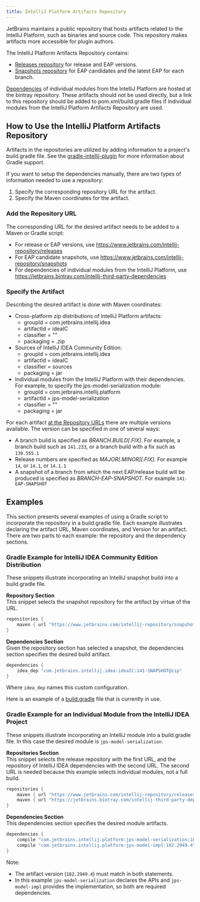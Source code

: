 ```yaml
---
title: IntelliJ Platform Artifacts Repository
---
```


JetBrains maintains a public repository that hosts artifacts related to the IntelliJ Platform, such as binaries and source code. This 
repository makes artifacts more accessible for plugin authors.

The IntelliJ Platform Artifacts Repository contains:
* [Releases repository](https://www.jetbrains.com/intellij-repository/releases/) for release and EAP versions.
* [Snapshots repository](https://www.jetbrains.com/intellij-repository/snapshots/) for EAP candidates and the latest EAP for each branch.
  
[Dependencies](https://jetbrains.bintray.com/intellij-third-party-dependencies) of individual modules from the IntelliJ
Platform are hosted at the bintray repository. These artifacts should not be used directly, but a link to this 
repository should be added to pom.xml/build.gradle files if individual modules from the IntelliJ Platform Artifacts Repository are used.    

## How to Use the IntelliJ Platform Artifacts Repository
Artifacts in the repositories are utilized by adding information to a project's build.gradle file. See
the [gradle-intellij-plugin](https://github.com/JetBrains/gradle-intellij-plugin) for more information about
Gradle support. 

If you want to setup the dependencies manually, there are two types of information needed to use a repository:
1. Specify the corresponding repository URL for the artifact.
2. Specify the Maven coordinates for the artifact. 
 
### Add the Repository URL 
The corresponding URL for the desired artifact needs to be added to a Maven or Gradle script:
* For release or EAP versions, use https://www.jetbrains.com/intellij-repository/releases 
* For EAP candidate snapshots, use https://www.jetbrains.com/intellij-repository/snapshots
* For dependencies of individual modules from the IntelliJ Platform, use https://jetbrains.bintray.com/intellij-third-party-dependencies 

### Specify the Artifact
Describing the desired artifact is done with Maven coordinates:
* Cross-platform zip distributions of IntelliJ Platform artifacts:
  * groupId = com.jetbrains.intellij.idea
  * artifactId = ideaIC
  * classifier = ""
  * packaging = .zip
* Sources of IntelliJ IDEA Community Edition:
  * groupId = com.jetbrains.intellij.idea
  * artifactId = ideaIC
  * classifier = sources
  * packaging = jar
* Individual modules from the IntelliJ Platform with their dependencies. For example, to specify the jps-model-serialization module:
  * groupId = com.jetbrains.intellij.platform
  * artifactId = jps-model-serialization
  * classifier = ""
  * packaging = jar

For each artifact [at the Repository URLs](#add-the-repository-url) there are multiple versions available. The version can be specified in one of several ways:
* A branch build is specified as _BRANCH.BUILD[.FIX]_. For example, a branch build such as `141.233`, or a branch build with a fix such as `139.555.1`
* Release numbers are specified as _MAJOR[.MINOR][.FIX]_. For example `14`, or `14.1`, or `14.1.1`
* A snapshot of a branch from which the next EAP/release build will be produced is specified as _BRANCH-EAP-SNAPSHOT_. For example `141-EAP-SNAPSHOT`


## Examples
This section presents several examples of using a Gradle script to incorporate the repository in a build.gradle file. Each example
illustrates declaring the artifact URL, Maven coordinates, and Version for an artifact.
There are two parts to each example: the repository and the dependency sections.

### Gradle Example for IntelliJ IDEA Community Edition Distribution
These snippets illustrate incorporating an IntelliJ snapshot build into a build.gradle file.

**Repository Section**  
This snippet selects the snapshot repository for the artifact by virtue of the URL.
```groovy
repositories {
    maven { url "https://www.jetbrains.com/intellij-repository/snapshots" }
}
```

**Dependencies Section**  
Given the repository section has selected a snapshot, the dependencies section specifies the desired build artifact.
```groovy
dependencies {
    idea_dep "com.jetbrains.intellij.idea:ideaIC:141-SNAPSHOT@zip"
}
```
Where `idea_dep` names this custom configuration.

Here is an example of a [build.gradle](https://github.com/shalupov/idea-cloudformation/blob/9007023afa187a1fb8b45c3ca66d5a51f86b795c/build.gradle)
file that is currently in use.

### Gradle Example for an Individual Module from the IntelliJ IDEA Project
These snippets illustrate incorporating an IntelliJ module into a build.gradle file. In this case the desired module is `jps-model-serialization`.

**Repositories Section**  
This snippet selects the release repository with the first URL, and the repository of IntelliJ IDEA dependencies with the second URL.
The second URL is needed because this example selects individual modules, not a full build. 
```groovy
repositories {
	maven { url "https://www.jetbrains.com/intellij-repository/releases" }
	maven { url "https://jetbrains.bintray.com/intellij-third-party-dependencies" }
}
```

**Dependencies Section**  
This dependencies section specifies the desired module artifacts.
```groovy
dependencies {
	compile "com.jetbrains.intellij.platform:jps-model-serialization:182.2949.4"
	compile "com.jetbrains.intellij.platform:jps-model-impl:182.2949.4"
}
```
Note:
 * The artifact version (`182.2949.4`) must match in both statements.
 * In this example `jps-model-serialization` declares the APIs and `jps-model-impl` provides the implementation, so both
   are required dependencies.

